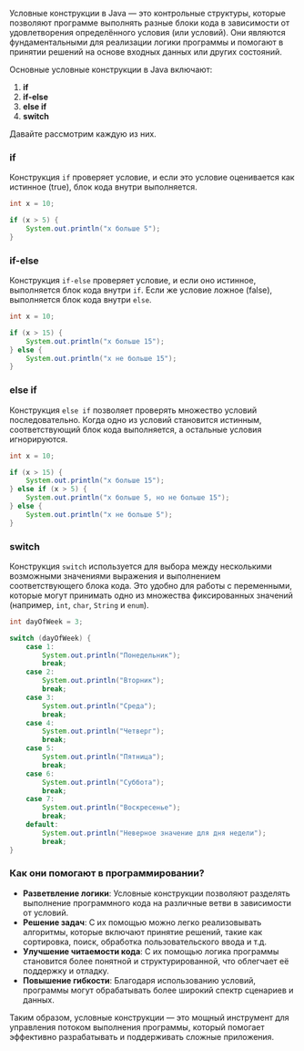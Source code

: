 Условные конструкции в Java — это контрольные структуры, которые позволяют программе выполнять разные блоки кода в зависимости от удовлетворения определённого условия (или условий). Они являются фундаментальными для реализации логики программы и помогают в принятии решений на основе входных данных или других состояний.

Основные условные конструкции в Java включают:

1. **if**
2. **if-else**
3. **else if**
4. **switch**

Давайте рассмотрим каждую из них.

### if

Конструкция `if` проверяет условие, и если это условие оценивается как истинное (true), блок кода внутри выполняется.

```java
int x = 10;

if (x > 5) {
    System.out.println("x больше 5");
}
```

### if-else

Конструкция `if-else` проверяет условие, и если оно истинное, выполняется блок кода внутри `if`. Если же условие ложное (false), выполняется блок кода внутри `else`.

```java
int x = 10;

if (x > 15) {
    System.out.println("x больше 15");
} else {
    System.out.println("x не больше 15");
}
```

### else if

Конструкция `else if` позволяет проверять множество условий последовательно. Когда одно из условий становится истинным, соответствующий блок кода выполняется, а остальные условия игнорируются.

```java
int x = 10;

if (x > 15) {
    System.out.println("x больше 15");
} else if (x > 5) {
    System.out.println("x больше 5, но не больше 15");
} else {
    System.out.println("x не больше 5");
}
```

### switch

Конструкция `switch` используется для выбора между несколькими возможными значениями выражения и выполнением соответствующего блока кода. Это удобно для работы с переменными, которые могут принимать одно из множества фиксированных значений (например, `int`, `char`, `String` и `enum`).

```java
int dayOfWeek = 3;

switch (dayOfWeek) {
    case 1:
        System.out.println("Понедельник");
        break;
    case 2:
        System.out.println("Вторник");
        break;
    case 3:
        System.out.println("Среда");
        break;
    case 4:
        System.out.println("Четверг");
        break;
    case 5:
        System.out.println("Пятница");
        break;
    case 6:
        System.out.println("Суббота");
        break;
    case 7:
        System.out.println("Воскресенье");
        break;
    default:
        System.out.println("Неверное значение для дня недели");
        break;
}
```

### Как они помогают в программировании?

- **Разветвление логики**: Условные конструкции позволяют разделять выполнение программного кода на различные ветви в зависимости от условий.
- **Решение задач**: С их помощью можно легко реализовывать алгоритмы, которые включают принятие решений, такие как сортировка, поиск, обработка пользовательского ввода и т.д.
- **Улучшение читаемости кода**: С их помощью логика программы становится более понятной и структурированной, что облегчает её поддержку и отладку.
- **Повышение гибкости**: Благодаря использованию условий, программы могут обрабатывать более широкий спектр сценариев и данных.

Таким образом, условные конструкции — это мощный инструмент для управления потоком выполнения программы, который помогает эффективно разрабатывать и поддерживать сложные приложения.